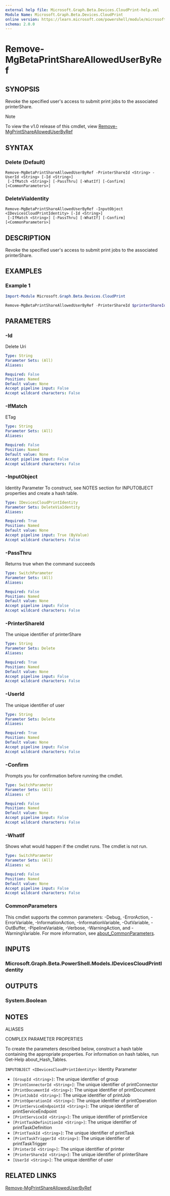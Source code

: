 ```yaml
---
external help file: Microsoft.Graph.Beta.Devices.CloudPrint-help.xml
Module Name: Microsoft.Graph.Beta.Devices.CloudPrint
online version: https://learn.microsoft.com/powershell/module/microsoft.graph.beta.devices.cloudprint/remove-mgbetaprintsharealloweduserbyref
schema: 2.0.0
---
```


# Remove-MgBetaPrintShareAllowedUserByRef

## SYNOPSIS
Revoke the specified user's access to submit print jobs to the associated printerShare.

> [!NOTE]
> To view the v1.0 release of this cmdlet, view [Remove-MgPrintShareAllowedUserByRef](/powershell/module/Microsoft.Graph.Devices.CloudPrint/Remove-MgPrintShareAllowedUserByRef?view=graph-powershell-v1.0)

## SYNTAX

### Delete (Default)
```
Remove-MgBetaPrintShareAllowedUserByRef -PrinterShareId <String> -UserId <String> [-Id <String>]
 [-IfMatch <String>] [-PassThru] [-WhatIf] [-Confirm] [<CommonParameters>]
```

### DeleteViaIdentity
```
Remove-MgBetaPrintShareAllowedUserByRef -InputObject <IDevicesCloudPrintIdentity> [-Id <String>]
 [-IfMatch <String>] [-PassThru] [-WhatIf] [-Confirm] [<CommonParameters>]
```

## DESCRIPTION
Revoke the specified user's access to submit print jobs to the associated printerShare.

## EXAMPLES

### Example 1
```powershell
Import-Module Microsoft.Graph.Beta.Devices.CloudPrint

Remove-MgBetaPrintShareAllowedUserByRef -PrinterShareId $printerShareId -UserId $userId

```
## PARAMETERS

### -Id
Delete Uri

```yaml
Type: String
Parameter Sets: (All)
Aliases:

Required: False
Position: Named
Default value: None
Accept pipeline input: False
Accept wildcard characters: False
```

### -IfMatch
ETag

```yaml
Type: String
Parameter Sets: (All)
Aliases:

Required: False
Position: Named
Default value: None
Accept pipeline input: False
Accept wildcard characters: False
```

### -InputObject
Identity Parameter
To construct, see NOTES section for INPUTOBJECT properties and create a hash table.

```yaml
Type: IDevicesCloudPrintIdentity
Parameter Sets: DeleteViaIdentity
Aliases:

Required: True
Position: Named
Default value: None
Accept pipeline input: True (ByValue)
Accept wildcard characters: False
```

### -PassThru
Returns true when the command succeeds

```yaml
Type: SwitchParameter
Parameter Sets: (All)
Aliases:

Required: False
Position: Named
Default value: None
Accept pipeline input: False
Accept wildcard characters: False
```

### -PrinterShareId
The unique identifier of printerShare

```yaml
Type: String
Parameter Sets: Delete
Aliases:

Required: True
Position: Named
Default value: None
Accept pipeline input: False
Accept wildcard characters: False
```

### -UserId
The unique identifier of user

```yaml
Type: String
Parameter Sets: Delete
Aliases:

Required: True
Position: Named
Default value: None
Accept pipeline input: False
Accept wildcard characters: False
```

### -Confirm
Prompts you for confirmation before running the cmdlet.

```yaml
Type: SwitchParameter
Parameter Sets: (All)
Aliases: cf

Required: False
Position: Named
Default value: None
Accept pipeline input: False
Accept wildcard characters: False
```

### -WhatIf
Shows what would happen if the cmdlet runs.
The cmdlet is not run.

```yaml
Type: SwitchParameter
Parameter Sets: (All)
Aliases: wi

Required: False
Position: Named
Default value: None
Accept pipeline input: False
Accept wildcard characters: False
```

### CommonParameters
This cmdlet supports the common parameters: -Debug, -ErrorAction, -ErrorVariable, -InformationAction, -InformationVariable, -OutVariable, -OutBuffer, -PipelineVariable, -Verbose, -WarningAction, and -WarningVariable. For more information, see [about_CommonParameters](http://go.microsoft.com/fwlink/?LinkID=113216).

## INPUTS

### Microsoft.Graph.Beta.PowerShell.Models.IDevicesCloudPrintIdentity
## OUTPUTS

### System.Boolean
## NOTES

ALIASES

COMPLEX PARAMETER PROPERTIES

To create the parameters described below, construct a hash table containing the appropriate properties. For information on hash tables, run Get-Help about_Hash_Tables.


`INPUTOBJECT <IDevicesCloudPrintIdentity>`: Identity Parameter
  - `[GroupId <String>]`: The unique identifier of group
  - `[PrintConnectorId <String>]`: The unique identifier of printConnector
  - `[PrintDocumentId <String>]`: The unique identifier of printDocument
  - `[PrintJobId <String>]`: The unique identifier of printJob
  - `[PrintOperationId <String>]`: The unique identifier of printOperation
  - `[PrintServiceEndpointId <String>]`: The unique identifier of printServiceEndpoint
  - `[PrintServiceId <String>]`: The unique identifier of printService
  - `[PrintTaskDefinitionId <String>]`: The unique identifier of printTaskDefinition
  - `[PrintTaskId <String>]`: The unique identifier of printTask
  - `[PrintTaskTriggerId <String>]`: The unique identifier of printTaskTrigger
  - `[PrinterId <String>]`: The unique identifier of printer
  - `[PrinterShareId <String>]`: The unique identifier of printerShare
  - `[UserId <String>]`: The unique identifier of user

## RELATED LINKS
[Remove-MgPrintShareAllowedUserByRef](/powershell/module/Microsoft.Graph.Devices.CloudPrint/Remove-MgPrintShareAllowedUserByRef?view=graph-powershell-v1.0)



